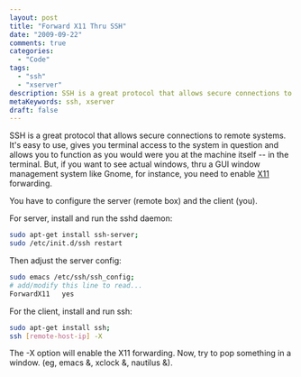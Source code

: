 ```yaml
---
layout: post
title: "Forward X11 Thru SSH"
date: "2009-09-22"
comments: true
categories:
  - "Code"
tags:
  - "ssh"
  - "xserver"
description: SSH is a great protocol that allows secure connections to remote systems.  It's easy to use, gives you terminal access to the system in question and allows 
metaKeywords: ssh, xserver
draft: false
---
```


SSH is a great protocol that allows secure connections to remote systems.  It's easy to use, gives you terminal access to the system in question and allows you to function as you would were you at the machine itself -- in the terminal.  But, if you want to see actual windows, thru a GUI window management system like Gnome, for instance, you need to enable <a href="http://en.wikipedia.org/wiki/X11">X11</a> forwarding.  

<!--more-->

You have to configure the server (remote box) and the client (you).

For server, install and run the sshd daemon:

```bash
sudo apt-get install ssh-server;
sudo /etc/init.d/ssh restart
```

Then adjust the server config:

```bash
sudo emacs /etc/ssh/ssh_config;
# add/modify this line to read...
ForwardX11   yes
```

For the client, install and run ssh:

```bash
sudo apt-get install ssh;
ssh [remote-host-ip] -X
```

The -X option will enable the X11 forwarding.  Now, try to pop something in a window.  (eg, emacs &, xclock &, nautilus &).  

  
